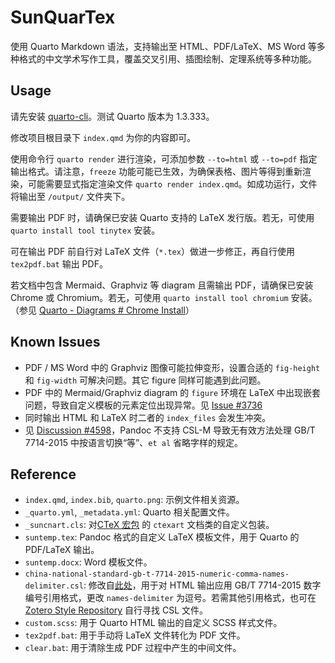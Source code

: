 # SunQuarTex

使用 Quarto Markdown 语法，支持输出至 HTML、PDF/LaTeX、MS Word 等多种格式的中文学术写作工具，覆盖交叉引用、插图绘制、定理系统等多种功能。

## Usage

请先安装 [quarto-cli](https://github.com/quarto-dev/quarto-cli)。测试 Quarto 版本为 1.3.333。

修改项目根目录下 `index.qmd` 为你的内容即可。

使用命令行 `quarto render` 进行渲染，可添加参数 `--to=html` 或 `--to=pdf` 指定输出格式。请注意，`freeze` 功能可能已生效，为确保表格、图片等得到重新渲染，可能需要显式指定渲染文件 `quarto render index.qmd`。如成功运行，文件将输出至 `/output/` 文件夹下。

需要输出 PDF 时，请确保已安装 Quarto 支持的 LaTeX 发行版。若无，可使用 `quarto install tool tinytex` 安装。

可在输出 PDF 前自行对 LaTeX 文件（`*.tex`）做进一步修正，再自行使用 `tex2pdf.bat` 输出 PDF。

若文档中包含 Mermaid、Graphviz 等 diagram 且需输出 PDF，请确保已安装 Chrome 或 Chromium。若无，可使用 `quarto install tool chromium` 安装。（参见 [Quarto - Diagrams # Chrome Install](https://quarto.org/docs/authoring/diagrams.html#chrome-install)）

## Known Issues

- PDF / MS Word 中的 Graphviz 图像可能拉伸变形，设置合适的 `fig-height` 和 `fig-width` 可解决问题。其它 figure 同样可能遇到此问题。
- PDF 中的 Mermaid/Graphviz diagram 的 `figure` 环境在 LaTeX 中出现嵌套问题，导致自定义模板的元素定位出现异常。见 [Issue #3736](https://github.com/quarto-dev/quarto-cli/issues/3736)
- 同时输出 HTML 和 LaTeX 时二者的 `index_files` 会发生冲突。
- 见 [Discussion #4598](https://github.com/quarto-dev/quarto-cli/discussions/4598)，Pandoc 不支持 CSL-M 导致无有效方法处理 GB/T 7714-2015 中按语言切换“等”、`et al` 省略字样的规定。

## Reference

- `index.qmd`, `index.bib`, `quarto.png`: 示例文件相关资源。
- `_quarto.yml`, `_metadata.yml`: Quarto 相关配置文件。
- `_suncnart.cls`: 对[CTeX 宏包](https://ctan.org/pkg/ctex) 的 `ctexart` 文档类的自定义包装。
- `suntemp.tex`: Pandoc 格式的自定义 LaTeX 模板文件，用于 Quarto 的 PDF/LaTeX 输出。
- `suntemp.docx`: Word 模板文件。
- `china-national-standard-gb-t-7714-2015-numeric-comma-names-delimiter.csl`: 修改自[此处](https://www.zotero.org/styles/china-national-standard-gb-t-7714-2015-numeric)，用于对 HTML 输出应用 GB/T 7714-2015 数字编号引用格式，更改 `names-delimiter` 为逗号。若需其他引用格式，也可在 [Zotero Style Repository](https://www.zotero.org/styles) 自行寻找 CSL 文件。
- `custom.scss`: 用于 Quarto HTML 输出的自定义 SCSS 样式文件。
- `tex2pdf.bat`: 用于手动将 LaTeX 文件转化为 PDF 文件。
- `clear.bat`: 用于清除生成 PDF 过程中产生的中间文件。